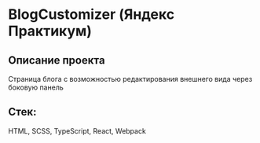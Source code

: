 # BlogCustomizer (Яндекс Практикум)

## Описание проекта

Страница блога с возможностью редактирования внешнего вида через боковую панель

## Стек:

HTML, SCSS, TypeScript, React, Webpack